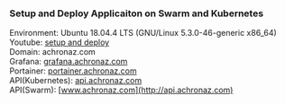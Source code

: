### Setup and Deploy Applicaiton on Swarm and Kubernetes
Environment: Ubuntu 18.04.4 LTS (GNU/Linux 5.3.0-46-generic x86_64) \
Youtube: [setup and deploy](https://www.youtube.com/watch?v=-rcjyEOFkvQ&feature=youtu.be) \
Domain: achronaz.com \
Grafana: [grafana.achronaz.com](http://grafana.achronaz.com) \
Portainer: [portainer.achronaz.com](http://portainer.achronaz.com) \
API(Kubernetes): [api.achronaz.com](http://api.achronaz.com) \
API(Swarm): [www.achronaz.com](http://api.achronaz.com)